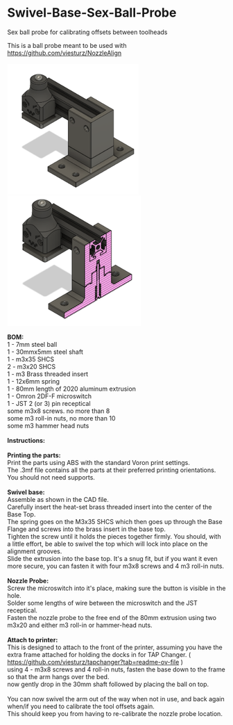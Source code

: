 # Swivel-Base-Sex-Ball-Probe
Sex ball probe for calibrating offsets between toolheads

This is a ball probe meant to be used with https://github.com/viesturz/NozzleAlign<br><br>
<img src="Swivel Base Sex Ball Probe.png" height="300"/> <img src="Swivel Base Sex Ball Probe_section.png" height="300"/>



**BOM:** <br>
1 - 7mm steel ball<br>
1 - 30mmx5mm steel shaft<br>
1 - m3x35 SHCS<br>
2 - m3x20 SHCS<br>
1 - m3 Brass threaded insert<br>
1 - 12x6mm spring<br>
1 - 80mm length of 2020 aluminum extrusion<br>
1 - Omron 2DF-F microswitch<br>
1 - JST 2 (or 3) pin receptical<br>
some m3x8 screws.  no more than 8 <br>
some m3 roll-in nuts, no more than 10<br>
some m3 hammer head nuts<br>
<br>
**Instructions:** <br>
<br>
**Printing the parts:**<br>
Print the parts using ABS with the standard Voron print settings.<br>
The .3mf file contains all the parts at their preferred printing orientations.  <br>
You should not need supports.<br>
<br>
**Swivel base:**<br>
Assemble as shown in the CAD file.  <br>
Carefully insert the heat-set brass threaded insert into the center of the Base Top.  <br>
The spring goes on the M3x35 SHCS which then goes up through the Base Flange and screws into the brass insert in the base top.<br>
Tighten the screw until it holds the pieces together firmly.  You should, with a little effort, be able to swivel the top which will lock into place on the alignment grooves.<br>
Slide the extrusion into the base top.  It's a snug fit, but if you want it even more secure, you can fasten it with four m3x8 screws and 4 m3 roll-in nuts.<br>
<br>
**Nozzle Probe:**<br>
Screw the microswitch into it's place, making sure the button is visible in the hole.<br>
Solder some lengths of wire between the microswitch and the JST receptical.<br>
Fasten the nozzle probe to the free end of the 80mm extrusion using two m3x20 and either m3 roll-in or hammer-head nuts.<br>
<br>
**Attach to printer:**<br>
This is designed to attach to the front of the printer, assuming you have the extra frame attached for holding the docks in for TAP Changer. ( https://github.com/viesturz/tapchanger?tab=readme-ov-file )<br>
using 4 - m3x8 screws and 4 roll-in nuts, fasten the base down to the frame so that the arm hangs over the bed.<br>
now gently drop in the 30mm shaft followed by placing the ball on top.<br>
<br>
You can now swivel the arm out of the way when not in use, and back again when/if you need to calibrate the tool offsets again.<br>
This should keep you from having to re-calibrate the nozzle probe location. <br>
